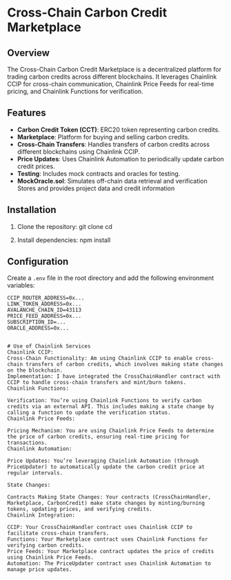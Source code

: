 # Cross-Chain Carbon Credit Marketplace

## Overview
The Cross-Chain Carbon Credit Marketplace is a decentralized platform for trading carbon credits across different blockchains. It leverages Chainlink CCIP for cross-chain communication, Chainlink Price Feeds for real-time pricing, and Chainlink Functions for verification.

## Features
- **Carbon Credit Token (CCT)**: ERC20 token representing carbon credits.
- **Marketplace**: Platform for buying and selling carbon credits.
- **Cross-Chain Transfers**: Handles transfers of carbon credits across different blockchains using Chainlink CCIP.
- **Price Updates**: Uses Chainlink Automation to periodically update carbon credit prices.
- **Testing**: Includes mock contracts and oracles for testing.
- **MockOracle.sol**: Simulates off-chain data retrieval and verification
Stores and provides project data and credit information

## Installation
1. Clone the repository:
    git clone <repository-url>
    cd <repository-directory>

2. Install dependencies:
    npm install

## Configuration
Create a `.env` file in the root directory and add the following environment variables:
```dotenv
CCIP_ROUTER_ADDRESS=0x...
LINK_TOKEN_ADDRESS=0x...
AVALANCHE_CHAIN_ID=43113
PRICE_FEED_ADDRESS=0x...
SUBSCRIPTION_ID=...
ORACLE_ADDRESS=0x...


# Use of Chainlink Services
Chainlink CCIP:
Cross-Chain Functionality: Am using Chainlink CCIP to enable cross-chain transfers of carbon credits, which involves making state changes on the blockchain.
Implementation: I have integrated the CrossChainHandler contract with CCIP to handle cross-chain transfers and mint/burn tokens.
Chainlink Functions:

Verification: You’re using Chainlink Functions to verify carbon credits via an external API. This includes making a state change by calling a function to update the verification status.
Chainlink Price Feeds:

Pricing Mechanism: You are using Chainlink Price Feeds to determine the price of carbon credits, ensuring real-time pricing for transactions.
Chainlink Automation:

Price Updates: You’re leveraging Chainlink Automation (through PriceUpdater) to automatically update the carbon credit price at regular intervals.

State Changes:

Contracts Making State Changes: Your contracts (CrossChainHandler, Marketplace, CarbonCredit) make state changes by minting/burning tokens, updating prices, and verifying credits.
Chainlink Integration:

CCIP: Your CrossChainHandler contract uses Chainlink CCIP to facilitate cross-chain transfers.
Functions: Your Marketplace contract uses Chainlink Functions for verifying carbon credits.
Price Feeds: Your Marketplace contract updates the price of credits using Chainlink Price Feeds.
Automation: The PriceUpdater contract uses Chainlink Automation to manage price updates.
